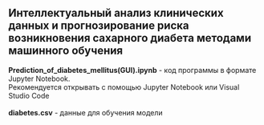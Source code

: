 ## Интеллектуальный анализ клинических данных и прогнозирование риска возникновения сахарного диабета методами машинного обучения

__Prediction_of_diabetes_mellitus(GUI).ipynb__ - код программы в формате Jupyter Notebook.<br/> Рекомендуется открывать с помощью Jupyter Notebook или Visual Studio Code<br/><br/>
__diabetes.csv__ - данные для обучения модели